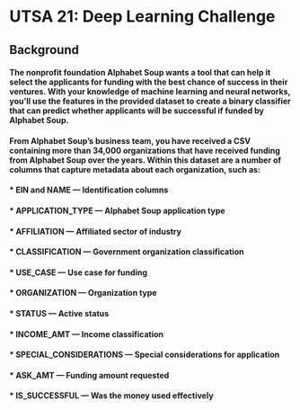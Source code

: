 # UTSA 21: Deep Learning Challenge

## Background
#### The nonprofit foundation Alphabet Soup wants a tool that can help it select the applicants for funding with the best chance of success in their ventures. With your knowledge of machine learning and neural networks, you’ll use the features in the provided dataset to create a binary classifier that can predict whether applicants will be successful if funded by Alphabet Soup.

#### From Alphabet Soup’s business team, you have received a CSV containing more than 34,000 organizations that have received funding from Alphabet Soup over the years. Within this dataset are a number of columns that capture metadata about each organization, such as:

####    * EIN and NAME — Identification columns
####    * APPLICATION_TYPE — Alphabet Soup application type
####    * AFFILIATION — Affiliated sector of industry
####    * CLASSIFICATION — Government organization classification
####    * USE_CASE — Use case for funding
####    * ORGANIZATION — Organization type
####    * STATUS — Active status
####    * INCOME_AMT — Income classification
####    * SPECIAL_CONSIDERATIONS — Special considerations for application
####    * ASK_AMT — Funding amount requested
####    * IS_SUCCESSFUL — Was the money used effectively

